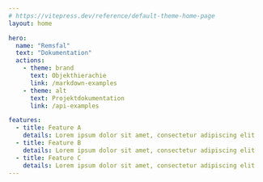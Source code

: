 ```yaml
---
# https://vitepress.dev/reference/default-theme-home-page
layout: home

hero:
  name: "Remsfal"
  text: "Dokumentation"
  actions:
    - theme: brand
      text: Objekthierachie
      link: /markdown-examples
    - theme: alt
      text: Projektdokumentation
      link: /api-examples

features:
  - title: Feature A
    details: Lorem ipsum dolor sit amet, consectetur adipiscing elit
  - title: Feature B
    details: Lorem ipsum dolor sit amet, consectetur adipiscing elit
  - title: Feature C
    details: Lorem ipsum dolor sit amet, consectetur adipiscing elit
---
```


